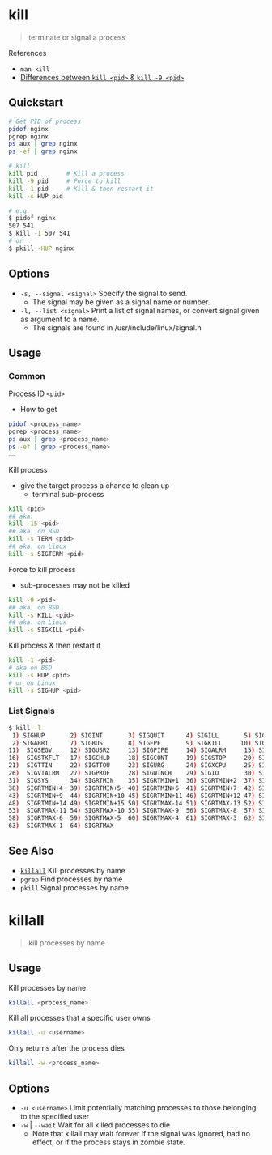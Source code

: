 # kill

> terminate or signal a process

References

- `man kill`
- [Differences between `kill <pid>` & `kill -9 <pid>`](https://unix.stackexchange.com/questions/8916/when-should-i-not-kill-9-a-process)

## Quickstart

```bash
# Get PID of process
pidof nginx
pgrep nginx
ps aux | grep nginx
ps -ef | grep nginx

# kill
kill pid        # Kill a process
kill -9 pid     # Force to kill
kill -1 pid     # Kill & then restart it
kill -s HUP pid

# e.g.
$ pidof nginx
507 541
$ kill -1 507 541
# or
$ pkill -HUP nginx

```

## Options

- `-s, --signal <signal>` Specify the signal to send.
    - The signal may be given as a signal name or number.
- `-l, --list <signal>` Print a list of signal names, or convert signal given as argument to a name.
    - The signals are found in /usr/include/linux/signal.h

## Usage

### Common

Process ID `<pid>`

- How to get

```bash
pidof <process_name>
pgrep <process_name>
ps aux | grep <process_name>
ps -ef | grep <process_name>
……
```

Kill process

- give the target process a chance to clean up
    - terminal sub-process

```bash
kill <pid>
## aka.
kill -15 <pid>
## aka. on BSD
kill -s TERM <pid>
## aka. on Linux
kill -s SIGTERM <pid>
```

Force to kill process

- sub-processes may not be killed

```bash
kill -9 <pid>
## aka. on BSD
kill -s KILL <pid>
## aka. on Linux
kill -s SIGKILL <pid>
```

Kill process & then restart it

```bash
kill -1 <pid>
# aka on BSD
kill -s HUP <pid>
# or on Linux
kill -s SIGHUP <pid>
```

### List Signals

```bash
$ kill -l
 1) SIGHUP       2) SIGINT       3) SIGQUIT      4) SIGILL       5) SIGTRAP
 2) SIGABRT      7) SIGBUS       8) SIGFPE       9) SIGKILL     10) SIGUSR1
11)  SIGSEGV     12) SIGUSR2     13) SIGPIPE     14) SIGALRM     15) SIGTERM
16)  SIGSTKFLT   17) SIGCHLD     18) SIGCONT     19) SIGSTOP     20) SIGTSTP
21)  SIGTTIN     22) SIGTTOU     23) SIGURG      24) SIGXCPU     25) SIGXFSZ
26)  SIGVTALRM   27) SIGPROF     28) SIGWINCH    29) SIGIO       30) SIGPWR
31)  SIGSYS      34) SIGRTMIN    35) SIGRTMIN+1  36) SIGRTMIN+2  37) SIGRTMIN+3
38)  SIGRTMIN+4  39) SIGRTMIN+5  40) SIGRTMIN+6  41) SIGRTMIN+7  42) SIGRTMIN+8
43)  SIGRTMIN+9  44) SIGRTMIN+10 45) SIGRTMIN+11 46) SIGRTMIN+12 47) SIGRTMIN+13
48)  SIGRTMIN+14 49) SIGRTMIN+15 50) SIGRTMAX-14 51) SIGRTMAX-13 52) SIGRTMAX-12
53)  SIGRTMAX-11 54) SIGRTMAX-10 55) SIGRTMAX-9  56) SIGRTMAX-8  57) SIGRTMAX-7
58)  SIGRTMAX-6  59) SIGRTMAX-5  60) SIGRTMAX-4  61) SIGRTMAX-3  62) SIGRTMAX-2
63)  SIGRTMAX-1  64) SIGRTMAX
```

## See Also

- [`killall`](/cmd/k/killall.md) Kill processes by name
- `pgrep` Find processes by name
- `pkill` Signal processes by name

# killall

> kill processes by name

## Usage

Kill processes by name

```bash
killall <process_name>
```

Kill all processes that a specific user owns

```bash
killall -u <username>
```

Only returns after the process dies

```bash
killall -w <process_name>
```

## Options

- `-u <username>` Limit potentially matching processes to those belonging to the specified user
- `-w` | `--wait` Wait for all killed processes to die
    - Note that killall may wait forever if the signal was ignored, had no effect, or if the process stays in zombie state.